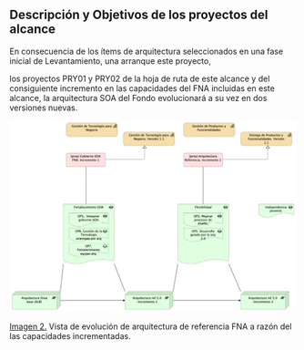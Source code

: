 ## Descripción y Objetivos de los proyectos del alcance
En consecuencia de los ítems de arquitectura seleccionados en una fase inicial de Levantamiento, una arranque este proyecto, 

los proyectos PRY01 y PRY02 de la hoja de ruta de este alcance y del consiguiente incremento en las capacidades del FNA incluidas en este alcance, la arquitectura SOA del Fondo evolucionará a su vez en dos versiones nuevas.

![](images/vistaevolarquitectura.png)

[Imagen 2.]() Vista de evolución de arquitectura de referencia FNA a razón del las capacidades incrementadas.
